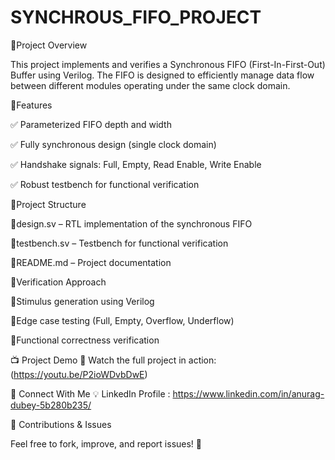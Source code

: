 # SYNCHROUS_FIFO_PROJECT

🚀Project Overview

This project implements and verifies a Synchronous FIFO (First-In-First-Out) Buffer using Verilog. The FIFO is designed to efficiently manage data flow between different modules operating under the same clock domain.

🔹Features

✅ Parameterized FIFO depth and width

✅ Fully synchronous design (single clock domain)

✅ Handshake signals: Full, Empty, Read Enable, Write Enable

✅ Robust testbench for functional verification


🔹Project Structure

🎯design.sv – RTL implementation of the synchronous FIFO

🎯testbench.sv – Testbench for functional verification

🎯README.md – Project documentation


🔹Verification Approach

🎯Stimulus generation using Verilog

🎯Edge case testing (Full, Empty, Overflow, Underflow)

🎯Functional correctness verification

📺 Project Demo 🎥 Watch the full project in action: (https://youtu.be/P2ioWDvbDwE)

📩 Connect With Me 💡 LinkedIn Profile : https://www.linkedin.com/in/anurag-dubey-5b280b235/


📌 Contributions & Issues

Feel free to fork, improve, and report issues! 🚀



